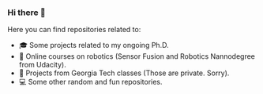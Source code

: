 ### Hi there 👋

Here you can find repositories related to:
- 🎓 Some projects related to my ongoing Ph.D.
- 🤖 Online courses on robotics (Sensor Fusion and Robotics Nannodegree from Udacity).
- 🤫 Projects from Georgia Tech classes (Those are private. Sorry).
- 💻 Some other random and fun repositories.

<!--
**luisfelipewb/luisfelipewb** is a ✨ _special_ ✨ repository because its `README.md` (this file) appears on your GitHub profile.

Here are some ideas to get you started:

- 🔭 I’m currently working on ...
- 🌱 I’m currently learning ...
- 👯 I’m looking to collaborate on ...
- 🤔 I’m looking for help with ...
- 💬 Ask me about ...
- 📫 How to reach me: ...
- 😄 Pronouns: ...
- ⚡ Fun fact: ...
-->
